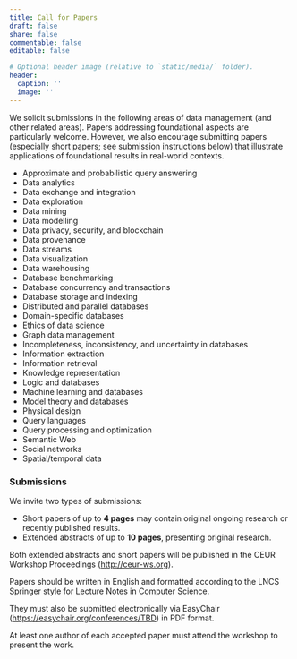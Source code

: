 ```yaml
---
title: Call for Papers
draft: false
share: false
commentable: false
editable: false

# Optional header image (relative to `static/media/` folder).
header:
  caption: ''
  image: ''
---
```


We solicit submissions in the following areas of data management (and other related areas). Papers addressing foundational aspects are particularly welcome. However, we also encourage submitting papers (especially short papers; see submission instructions below) that illustrate applications of foundational results in real-world contexts.

* Approximate and probabilistic query answering
* Data analytics
* Data exchange and integration
* Data exploration
* Data mining
* Data modelling
* Data privacy, security, and blockchain
* Data provenance
* Data streams
* Data visualization
* Data warehousing
* Database benchmarking
* Database concurrency and transactions
* Database storage and indexing
* Distributed and parallel databases
* Domain-specific databases
* Ethics of data science
* Graph data management
* Incompleteness, inconsistency, and uncertainty in databases
* Information extraction
* Information retrieval
* Knowledge representation
* Logic and databases
* Machine learning and databases
* Model theory and databases
* Physical design
* Query languages
* Query processing and optimization
* Semantic Web
* Social networks
* Spatial/temporal data


### Submissions

We invite two types of submissions:

* Short papers of up to **4 pages** may contain original ongoing research or recently published results.
* Extended abstracts of up to **10 pages**, presenting original research.

Both extended abstracts and short papers will be published in the CEUR Workshop Proceedings (http://ceur-ws.org). 

Papers should be written in English and formatted according to the LNCS Springer style for Lecture Notes in Computer Science. 

They must also be submitted electronically via EasyChair (https://easychair.org/conferences/TBD) in PDF format.

At least one author of each accepted paper must attend the workshop to present the work.
